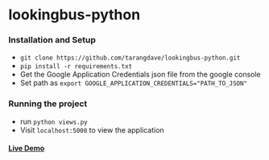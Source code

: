 # lookingbus-python

### Installation and Setup
+ ``` git clone https://github.com/tarangdave/lookingbus-python.git ```
+ ``` pip install -r requirements.txt ```
+ Get the Google Application Credentials json file from the google console
+ Set path as ``` export GOOGLE_APPLICATION_CREDENTIALS="PATH_TO_JSON" ```

### Running the project
+ run ``` python views.py ```
+ Visit ``` localhost:5000 ``` to view the application

#### [Live Demo](http://look.tarangdave.club/)
